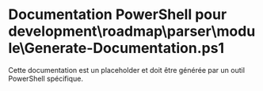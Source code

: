 # Documentation PowerShell pour development\roadmap\parser\module\Generate-Documentation.ps1

Cette documentation est un placeholder et doit être générée par un outil PowerShell spécifique.
